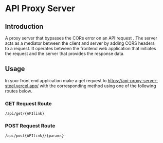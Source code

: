 # API Proxy Server

## Introduction
A proxy server that bypasses the CORs error on an API request . The server acts as a mediator between the client and server by adding CORS headers to a request. It operates between the frontend web application that initiates the request and the server that provides the response data.
## Usage
In your front end application make a get request to https://api-proxy-server-steel.vercel.app/ with the corresponding method using one of the following routes below.

### GET Request Route
`/api/get/{APIlink}`

### POST Request Route
`/api/post{APIlink}/{params}`

